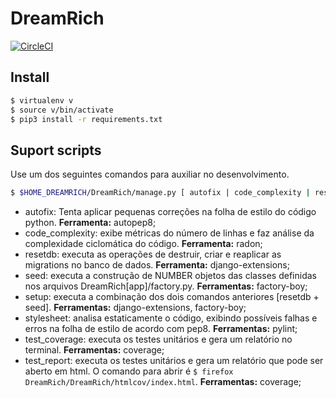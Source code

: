 # DreamRich

[![CircleCI](https://circleci.com/gh/DreamRich/DreamRich.svg?style=shield)](https://circleci.com/gh/DreamRich/DreamRich)

## Install

``` sh
$ virtualenv v
$ source v/bin/activate
$ pip3 install -r requirements.txt
```

## Suport scripts

Use um dos seguintes comandos para auxiliar no desenvolvimento.

``` sh
$ $HOME_DREAMRICH/DreamRich/manage.py [ autofix | code_complexity | resetdb | seed -n [NUMBER] | setupdb | stylesheet | test_coverage | test_report ]
```
* autofix: Tenta aplicar pequenas correções na folha de estilo do código python. **Ferramenta:** autopep8;
* code_complexity: exibe métricas do número de linhas e faz análise da complexidade ciclomática do código. **Ferramenta:** radon;
* resetdb: executa as operações de destruir, criar e reaplicar as migrations no banco de dados. **Ferramenta:** django-extensions;
* seed: executa a construção de NUMBER objetos das classes definidas nos arquivos DreamRich[app]/factory.py. **Ferramentas:** factory-boy;
* setup: executa a combinação dos dois comandos anteriores [resetdb + seed]. **Ferramentas:** django-extensions, factory-boy;
* stylesheet: analisa estaticamente o código, exibindo possíveis falhas e erros na folha de estilo de acordo com pep8. **Ferramentas:** pylint;
* test_coverage: executa os testes unitários e gera um relatório no terminal. **Ferramentas:** coverage;
* test_report: executa os testes unitários e gera um relatório que pode ser aberto em html. O comando para abrir é ```$ firefox DreamRich/DreamRich/htmlcov/index.html```. **Ferramentas:** coverage;
